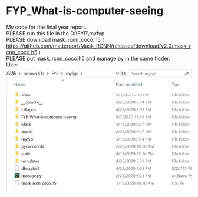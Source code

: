 # FYP_What-is-computer-seeing
My code for the final year report.  
PLEASE run this file in the D:\FYP\myfyp.  
PLEASE download mask_rcnn_coco.h5 ( https://github.com/matterport/Mask_RCNN/releases/download/v2.0/mask_rcnn_coco.h5 )  
PLEASE put mask_rcnn_coco.h5 and manage.py in the same floder.  
Like:  
![image](http://github.com/pu7aki/FYP_What-is-computer-seeing/raw/master/images/example.jpg)
